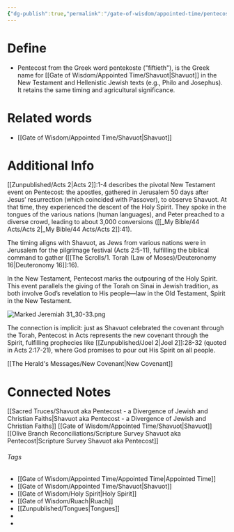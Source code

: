 ```yaml
---
{"dg-publish":true,"permalink":"/gate-of-wisdom/appointed-time/pentecost/","tags":["#GateWisdom","#Torah"]}
---
```


# Define
- Pentecost from the Greek word pentekoste ("fiftieth"), is the Greek name for [[Gate of Wisdom/Appointed Time/Shavuot\|Shavuot]] in the New Testament and Hellenistic Jewish texts (e.g., Philo and Josephus). It retains the same timing and agricultural significance.

# Related words
- [[Gate of Wisdom/Appointed Time/Shavuot\|Shavuot]]

# Additional Info

[[Zunpublished/Acts 2\|Acts 2]]:1-4 describes the pivotal New Testament event on Pentecost: the apostles, gathered in Jerusalem 50 days after Jesus’ resurrection (which coincided with Passover), to observe Shavuot. At that time, they experienced the descent of the Holy Spirit. They spoke in the tongues of the various nations (human languages), and Peter preached to a diverse crowd, leading to about 3,000 conversions ([[_My Bible/44 Acts/Acts 2\|_My Bible/44 Acts/Acts 2]]:41).

The timing aligns with Shavuot, as Jews from various nations were in Jerusalem for the pilgrimage festival (Acts 2:5-11), fulfilling the biblical command to gather ([[The Scrolls/1. Torah (Law of Moses)/Deuteronomy 16\|Deuteronomy 16]]:16).

In the New Testament, Pentecost marks the outpouring of the Holy Spirit. This event parallels the giving of the Torah on Sinai in Jewish tradition, as both involve God’s revelation to His people—law in the Old Testament, Spirit in the New Testament.

![Marked Jeremiah 31_30-33.png](/img/user/Assets/attachments/Marked%20Jeremiah%2031_30-33.png)

The connection is implicit: just as Shavuot celebrated the covenant through the Torah, Pentecost in Acts represents the new covenant through the Spirit, fulfilling prophecies like [[Zunpublished/Joel 2\|Joel 2]]:28-32 (quoted in Acts 2:17-21), where God promises to pour out His Spirit on all people.


[[The Herald's Messages/New Covenant\|New Covenant]]

# Connected Notes

[[Sacred Truces/Shavuot aka Pentecost - a Divergence of Jewish and Christian Faiths\|Shavuot aka Pentecost - a Divergence of Jewish and Christian Faiths]]
[[Gate of Wisdom/Appointed Time/Shavuot\|Shavuot]]
[[Olive Branch Reconciliations/Scripture Survey Shavuot aka Pentecost\|Scripture Survey Shavuot aka Pentecost]]

###### Tags
- [[Gate of Wisdom/Appointed Time/Appointed Time\|Appointed Time]]
- [[Gate of Wisdom/Appointed Time/Shavuot\|Shavuot]]
- [[Gate of Wisdom/Holy Spirit\|Holy Spirit]]
- [[Gate of Wisdom/Ruach\|Ruach]]
- [[Zunpublished/Tongues\|Tongues]]
- 
- 
